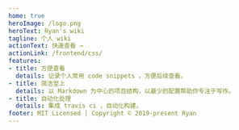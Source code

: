 ```yaml
---
home: true
heroImage: /logo.png
heroText: Ryan's wiki
tagline: 个人 wiki
actionText: 快速查看 →
actionLink: /frontend/css/
features:
- title: 方便查看
  details: 记录个人常用 code snippets ，方便后续查看。
- title: 简洁至上
  details: 以 Markdown 为中心的项目结构，以最少的配置帮助你专注于写作。
- title: 自动化处理
  details: 集成 travis ci ，自动化构建。
footer: MIT Licensed | Copyright © 2019-present Ryan
---
```

